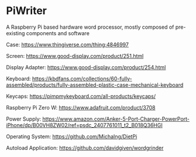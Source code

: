 # PiWriter
A Raspberry Pi based hardware word processor, mostly composed of pre-existing components and software

Case: https://www.thingiverse.com/thing:4846997

Screen: https://www.good-display.com/product/251.html

Display Adapter: https://www.good-display.com/product/254.html

Keyboard: https://kbdfans.com/collections/60-fully-assembled/products/fully-assembled-plastic-case-mechanical-keyboard

Keycaps: https://pimpmykeyboard.com/all-products/keycaps/

Raspberry Pi Zero W: https://www.adafruit.com/product/3708

Power Supply: https://www.amazon.com/Anker-5-Port-Charger-PowerPort-iPhone/dp/B00VH8ZW02/ref=psdc_2407761011_t2_B018Q36HGI

Operating System: https://github.com/MichaIng/DietPi

Autoload Application: https://github.com/davidgiven/wordgrinder
